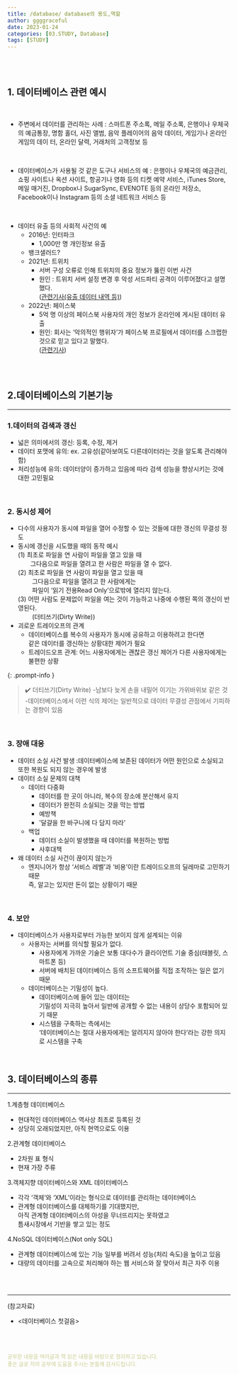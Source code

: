 ```yaml
---
title: /database/ database의 용도,역할
author: ggggraceful
date: 2023-01-24
categories: [03.STUDY, Database]
tags: [STUDY]
---
```


<br/>
<br/>

## 1. 데이터베이스 관련 예시

<br/>
 
- 주변에서 데이터를 관리하는 사례
: 스마트폰 주소록, 메일 주소록, 은행이나 우체국의 예금통장, 명함 홀더, 사진 앨범, 음악 플레이어의 음악 데이터, 게임기나 온라인 게임의 데이
터, 온라인 달력, 거래처의 고객정보 등

<br/>

- 데이터베이스가 사용될 것 같은 도구나 서비스의 예
: 은행이나 우체국의 예금관리, 쇼핑 사이트나 옥션 사이트, 항공기나 영화 등의 티켓 예약 서비스, iTunes Store, 메일 매거진, Dropbox나
  SugarSync, EVENOTE 등의 온라인 저장소, Facebook이나 Instagram 등의 소셜 네트워크 서비스 등

<br/>

- 데이터 유출 등의 사회적 사건의 예
  - 2016년: 인터파크
    - 1,000만 명 개인정보 유출
  - 뱅크샐러드?
  - 2021년: 트위치
    - 서버 구성 오류로 인해 트위치의 중요 정보가 뚫린 이번 사건
    - 원인 : 트위치 서버 설정 변경 후 악성 서드파티 공격이 이루어졌다고 설명했다.  
      ([관련기사(유출 데이터 내역 등)](https://www.ciokorea.com/news/210924))
  - 2022년: 페이스북 
    - 5억 명 이상의 페이스북 사용자의 개인 정보가 온라인에 게시된 데이터 유출
    - 원인: 회사는 ‘악의적인 행위자’가 페이스북 프로필에서 데이터를 스크랩한 것으로 믿고 있다고 말했다.  
      ([관련기사](http://www.fortunekorea.co.kr/news/articleView.html?idxno=25127))
 
<br/>
<br/>

## 2.데이터베이스의 기본기능

---

### 1.데이터의 검색과 갱신

   - 넓은 의미에서의 갱신: 등록, 수정, 제거
   - 데이터 포맷에 유의: ex. 고유성(같아보여도 다른데이터라는 것을 알도록 관리해야함)
   - 처리성능에 유의: 데이터양이 증가하고 있음에 따라 검색 성능을 향상시키는 것에 대한 고민필요

<br/>

### 2. 동시성 제어

   - 다수의 사용자가 동시에 파일을 열어 수정할 수 있는 것들에 대한 갱신의 무결성 정도
   - 동시에 갱신을 시도했을 때의 동작 예시  
     (1) 최초로 파일을 연 사람이 파일을 열고 있을 때   
     　　그다음으로 파일을 열려고 한 사람은 파일을 열 수 없다.  
     (2) 최초로 파일을 연 사람이 파일을 열고 있을 때   
     　　 그다음으로 파일을 열려고 한 사람에게는  
     　　 파일이 ‘읽기 전용Read Only’으로밖에 열리지 않는다.  
     (3) 어떤 사람도 문제없이 파일을 여는 것이 가능하고 나중에 수행된 쪽의 갱신이 반영된다.  
     　　 (더티쓰기(Dirty Write))
   - 괴로운 트레이오프의 관계 
     - 데이터베이스를 복수의 사용자가 동시에 공유하고 이용하려고 한다면  
       같은 데이터를 갱신하는 상황대한 제어가 필요
     - 트레이드오프 관계: 어느 사용자에게는 괜찮은 갱신 제어가 다른 사용자에게는 불편한 상황

{: .prompt-info }
> ✔️ 더티쓰기(Dirty Write)
> -남보다 늦게 손을 내밀어 이기는 가위바위보 같은 것
> -데이터베이스에서 이런 식의 제어는 일반적으로 데이터 무결성 관점에서 기피하는 경향이 있음

<br/>

### 3. 장애 대응

   - 데이터 소실 사건 발생 
     :데이터베이스에 보존된 데이터가 어떤 원인으로 소실되고 또한 복원도 되지 않는 경우에 발생
   - 데이터 소실 문제의 대책
     - 데이터 다중화
        - 데이터를 한 곳이 아니라, 복수의 장소에 분산해서 유지
        - 데이터가 완전히 소실되는 것을 막는 방법
        - 예방책
        - '달걀을 한 바구니에 다 담지 마라'
     - 백업
        - 데이터 소실이 발생했을 때 데이터를 복원하는 방법
        - 사후대책
   - 왜 데이터 소실 사건이 끊이지 않는가
     - 엔지니어가 항상 ‘서비스 레벨’과 ‘비용’이란 트레이드오프의 딜레마로 고민하기 때문  
       즉, 알고는 있지만 돈이 없는 상황이기 때문

<br/>

### 4. 보안 
  
  - 데이터베이스가 사용자로부터 가능한 보이지 않게 설계되는 이유
    - 사용자는 서버를 의식할 필요가 없다.
      - 사용자에게 가까운 기술은 보통 대다수가 클라이언트 기술 중심(태블릿, 스마트폰 등)
      - 서버에 배치된 데이터베이스 등의 소프트웨어를 직접 조작하는 일은 없기 때문
    - 데이터베이스는 기밀성이 높다.
      -  데이터베이스에 들어 있는 데이터는  
         기밀성이 지극히 높아서 일반에 공개할 수 없는 내용이 상당수 포함되어 있기 때문
      - 시스템을 구축하는 측에서는  
        ‘데이터베이스는 절대 사용자에게는 알려지지 않아야 한다’라는 강한 의지로 시스템을 구축
   
<br/>

## 3. 데이터베이스의 종류

---

1.계층형 데이터베이스
  - 현대적인 데이터베이스 역사상 최초로 등록된 것
  - 상당히 오래되었지만, 아직 현역으로도 이용

2.관계형 데이터베이스
  - 2차원 표 형식
  - 현재 가장 주류

3.객체지향 데이터베이스와 XML 데이터베이스
  - 각각 ‘객체’와 ‘XML’이라는 형식으로 데이터를 관리하는 데이터베이스
  - 관계형 데이터베이스를 대체하기를 기대했지만,  
    아직 관계형 데이터베이스의 아성을 무너뜨리지는 못하였고  
    틈새시장에서 기반을 쌓고 있는 정도

4.NoSQL 데이터베이스(Not only SQL)
  - 관계형 데이터베이스에 있는 기능 일부를 버려서 성능(처리 속도)을 높이고 있음
  - 대량의 데이터를 고속으로 처리해야 하는 웹 서비스와 잘 맞아서 최근 자주 이용

<br/>
<br/>

---

(참고자료)

- <데이터베이스 첫걸음>

<br/>
<br/>

<span style="font-size: 12px; color:  #cbce91"> 공부한 내용을 여러글과 책 읽은 내용을 바탕으로 정리하고 있습니다.</span>  
<span style="font-size: 12px; color:  #cbce91"> 좋은 글로 저의 공부에 도움을 주시는 분들께 감사드립니다. </span>

<!--

❤️면접예상질문 ❤️

-->
